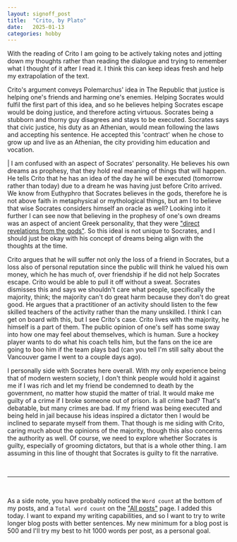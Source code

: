 ```yaml
---
layout: signoff_post
title:  "Crito, by Plato"
date:   2025-01-13
categories: hobby
---
```


With the reading of Crito I am going to be actively taking notes and jotting down my thoughts rather than reading the dialogue and trying to remember what I thought of it after I read it. I think this can keep ideas fresh and help my extrapolation of the text.

Crito's argument conveys Polemarchus' idea in The Republic that justice is helping one's friends and harming one's enemies. Helping Socrates would fulfil the first part of this idea, and so he believes helping Socrates escape would be doing justice, and therefore acting virtuous. Socrates being a stubborn and thorny guy disagrees and stays to be executed. Socrates says that civic justice, his duty as an Athenian, would mean following the laws and accepting his sentence. He accepted this 'contract' when he chose to grow up and live as an Athenian, the city providing him education and vocation.

| I am confused with an aspect of Socrates' personality. He believes his own dreams as prophesy, that they hold real meaning of things that will happen. He tells Crito that he has an idea of the day he will be executed (tomorrow rather than today) due to a dream he was having just before Crito arrived. We know from Euthyphro that Socrates believes in the gods, therefore he is not above faith in metaphysical or mythological things, but am I to believe that wise Socrates considers himself an oracle as well? Looking into it further I can see now that believing in the prophesy of one's own dreams was an aspect of ancient Greek personality, that they were ["direct revelations from the gods"](https://www.penn.museum/sites/journal/586/). So this ideal is not unique to Socrates, and I should just be okay with his concept of dreams being align with the thoughts at the time. 

Crito argues that he will suffer not only the loss of a friend in Socrates, but a loss also of personal reputation since the public will think he valued his own money, which he has much of, over friendship if he did not help Socrates escape. Crito would be able to pull it off without a sweat. Socrates dismisses this and says we shouldn't care what people, specifically the majority, think; the majority can't do great harm because they don't do great good. He argues that a practitioner of an activity should listen to the few skilled teachers of the activity rather than the many unskilled. I think I can get on board with this, but I see Crito's case. Crito lives with the majority, he himself is a part of them. The public opinion of one's self has some sway into how one may feel about themselves, which is human. Sure a hockey player wants to do what his coach tells him, but the fans on the ice are going to boo him if the team plays bad (can you tell I'm still salty about the Vancouver game I went to a couple days ago). 

I personally side with Socrates here overall. With my only experience being that of modern western society, I don't think people would hold it against me if I was rich and let my friend be condemned to death by the government, no matter how stupid the matter of trial. It would make me guilty of a crime if I broke someone out of prison. Is all crime bad? That's debatable, but many crimes are bad. If my friend was being executed and being held in jail because his ideas inspired a dictator then I would be inclined to separate myself from them. That though is me siding with Crito, caring much about the opinions of the majority, though this also concerns the authority as well. Of course, we need to explore whether Socrates is guilty, especially of grooming dictators, but that is a whole other thing. I am assuming in this line of thought that Socrates is guilty to fit the narrative.

<br/>
<hr/>
<br/>

As a side note, you have probably noticed the `Word count` at the bottom of my posts, and a `Total word count` on the ["All posts"](/all) page.
I added this today.
I want to expand my writing capabilities, and so I want to try to write longer blog posts with better sentences.
My new minimum for a blog post is 500 and I'll try my best to hit 1000 words per post, as a personal goal.